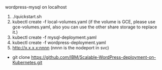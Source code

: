 wordpress-mysql on localhost
1. ./quickstart.sh
2. kubectl create -f local-volumes.yaml (if the volume is GCE, please use gce-volumes.yaml, also you can use the other share storage to replace it.)
3. kubectl create -f mysql-deployment.yaml
4. kubectl create -f wordpress-deployment.yaml
5. http://x.x.x.x:nnnn (nnnn is the nodeport in svc)

- git clone https://github.com/IBM/Scalable-WordPress-deployment-on-Kubernetes.git

